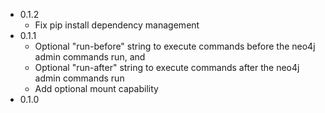 - 0.1.2
    - Fix pip install dependency management
- 0.1.1
    - Optional "run-before" string to execute commands before the neo4j admin commands run, and
    - Optional "run-after" string to execute commands after the neo4j admin commands run
    - Add optional mount capability
- 0.1.0

